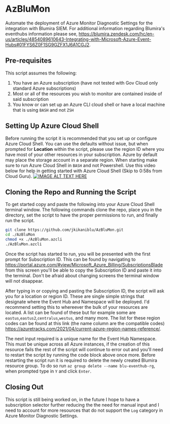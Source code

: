 # AzBluMon
Automate the deployment of Azure Monitor Diagnostic Settings for the integration with Blumira SIEM. For additional information regarding Blumira's eventhubs information please see, https://blumira.zendesk.com/hc/en-us/articles/4854089610643-Integrating-with-Microsoft-Azure-Event-Hubs#01FYS6Z0F1SG9GZFX1J6A1CGJ2.

## Pre-requisites
This script assumes the following:
1. You have an Azure subscription (have not tested with Gov Cloud only standard Azure subscriptions)
2. Most or all of the resources you wish to monitor are contained inside of said subscription
3. You know or can set up an Azure CLI cloud shell or have a local machine that is using `BASH` and not `ZSH`

## Setting Up Azure Cloud Shell
Before running the script it is recommended that you set up or configure Azure Cloud Shell. You can use the defaults without issue, but when prompted for **Location** within the script, please use the region ID where you have most of your other resources in your subscription. Azure by default may place the storage account in a separate region. When starting make sure to run Azure Cloud Shell in `BASH` and not Powershell. Use this video below for help in getting started with Azure Cloud Shell (Skip to 0:58s from Cloud Guru).
[![IMAGE ALT TEXT HERE](http://img.youtube.com/vi/2pQr-w8ZiYU/0.jpg)](http://www.youtube.com/watch?v=2pQr-w8ZiYU)

## Cloning the Repo and Running the Script
To get started copy and paste the following into your Azure Cloud Shell terminal window. The following commands clone the repo, place you in the directory, set the script to have the proper permissions to run, and finally run the script.

```Bash
git clone https://github.com/jkikaniblu/AzBluMon.git
cd ./AzBluMon
chmod +x ./AzBluMon.azcli
./AzBluMon.azcli
```
Once the script has started to run, you will be presented with the first prompt for Subscription ID. This can be found by navigating to https://portal.azure.com/#view/Microsoft_Azure_Billing/SubscriptionsBlade from this screen you'll be able to copy the Subscription ID and paste it into the terminal. Don't be afraid about changing screens the terminal window will not disappear.

After typing in or copying and pasting the Subscription ID, the script will ask you for a location or region ID. These are single simple strings that designate where the Event Hub and Namespace will be deployed. I'd recommend setting this to whereever the bulk of your resources are located. A list can be found of these but for example some are `eastus`,`eastus2`,`centralus`,`westus`, and many more. The list for these region codes can be found at this link (the name column are the compatible codes) https://azuretracks.com/2021/04/current-azure-region-names-reference/.

The next input required is a unique name for the Event Hub Namespace. This must be unique across all Azure instances, if the creation of this resource fails the rest of the script will continue to error out and you'll need to restart the script by running the code block above once more. Before restarting the script run it is required to delete the newly created Blumira resource group. To do so run `az group delete --name blu-eventhub-rg`, when prompted type in `Y` and click `Enter`.

## Closing Out
This script is still being worked on, in the future I hope to have a subscription selector further reducing the the need for manual input and I need to account for more resources that do not support the `Log` category in Azure Monitor Diagnostic Settings.
